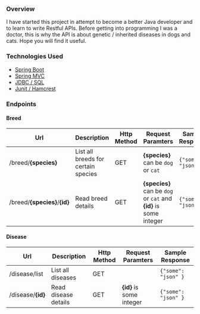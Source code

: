 ### Overview

I have started this project in attempt to become a better Java developer and to learn to write Restful APIs.
Before getting into programming I was a doctor, this is why the API is about genetic / inherited diseases in dogs and cats.
Hope you will find it useful.

### Technologies Used
- [Spring Boot](https://projects.spring.io/spring-boot/)
- [Spring MVC](https://docs.spring.io/spring/docs/current/spring-framework-reference/web.html)
- [JDBC / SQL](http://www.oracle.com/technetwork/java/javase/jdbc/index.html)
- [Junit / Hamcrest](https://github.com/junit-team/junit4/wiki/matchers-and-assertthat)


### Endpoints

#### Breed

 Url | Description| Http Method | Request Paramters | Sample Response
---------------- | -----|---------------|----------------------------|------------------------|
  /breed/**{species}** | List all breeds for certain species   | GET  | **{species}**  can be `dog` or `cat` |  ` {"some": "json" }  ` |
  /breed/**{species}**/**{id}** | Read breed details   | GET  | **{species}**  can be `dog` or `cat` and **{id}** is some integer |  ` {"some": "json" }  ` |


#### Disease

 Url | Description| Http Method | Request Paramters | Sample Response
---------------- | -----|---------------|----------------------------|------------------------|
  /disease/list | List all diseases   | GET  |   |  ` {"some": "json" }  ` |
  /disease/**{id}** | Read disease details   | GET  |  **{id}** is some integer |  ` {"some": "json" }  ` |
